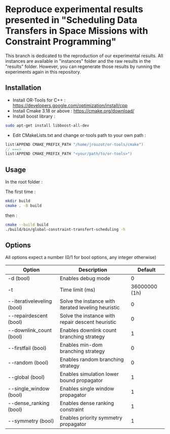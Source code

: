 <h1>Reproduce experimental results presented in "Scheduling Data Transfers in Space Missions with Constraint Programming"</h1>

This branch is dedicated to the reproduction of our experimental results. All instances are available in "instances" folder and the raw results in the "results" folder. However, you can regenerate those results by running the experiments again in this repository.

<h2>Installation</h2>

* Install OR-Tools for C++ : https://developers.google.com/optimization/install/cpp
* Install Cmake 3.18 or above : https://cmake.org/download/
* Install boost library : 

```bash
sudo apt-get install libboost-all-dev
```

* Edit CMakeLists.txt and change or-tools path to your own path :

```c
list(APPEND CMAKE_PREFIX_PATH "/home/jrouzot/or-tools/cmake")
// ===>
list(APPEND CMAKE_PREFIX_PATH "<your/path/to/or-tools>")
```

<h2>Usage</h2>

In the root folder : 

The first time :

```bash
mkdir build
cmake . -B build
```

then :

```bash
cmake --build build
./build/bin/global-constraint-transfert-scheduling -h
```

<h2>Options</h2>

All options expect a number (0/1 for bool options, any integer otherwise)

| **Option** | **Description** | **Default** |
|------------|-----------------|--------------|
| -d (bool)  | Enables debug mode | 0 |
| -t         | Time limit (ms) | 36000000 (1h) |
| --iterativeleveling (bool) | Solve the instance with iterated leveling heuristic              | 0 |
| --repairdescent (bool) | Solve the instance with repair descent heuristic                | 0 |
| --downlink_count (bool) | Enables downlink count branching strategy | 1 |
| --firstfail (bool) | Enables min-dom branching strategy | 0 |
| --random (bool) | Enables random branching strategy | 0 |
| --global (bool) | Enables simulation lower bound propagator | 1 |
| --single_window (bool) | Enables single window propagator | 1 |
| --dense_ranking (bool) | Enables dense ranking constraint | 1 |
| --symmetry (bool) | Enables priority symmetry propagator | 1 |


